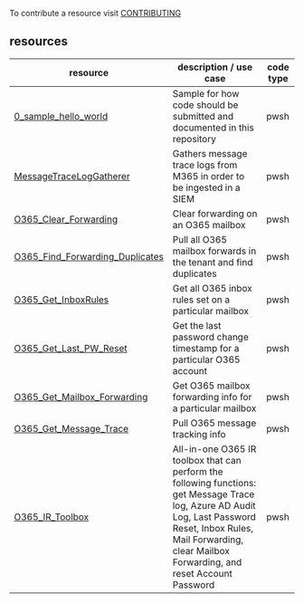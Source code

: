 To contribute a resource visit [CONTRIBUTING](/CONTRIBUTING.md)

## resources

| resource  | description / use case | code type |
| --- | --- | --- |
| [0_sample_hello_world](0_sample_hello_world) | Sample for how code should be submitted and documented in this repository | pwsh |
| [MessageTraceLogGatherer](MessageTraceLogGatherer) | Gathers message trace logs from M365 in order to be ingested in a SIEM | pwsh |
| [O365_Clear_Forwarding](O365_Clear_Forwarding) | Clear forwarding on an O365 mailbox | pwsh |
| [O365_Find_Forwarding_Duplicates](O365_Find_Forwarding_Duplicates) | Pull all O365 mailbox forwards in the tenant and find duplicates | pwsh |
| [O365_Get_InboxRules](O365_Get_InboxRules) | Get all O365 inbox rules set on a particular mailbox | pwsh |
| [O365_Get_Last_PW_Reset](O365_Get_Last_PW_Reset) | Get the last password change timestamp for a particular O365 account | pwsh |
| [O365_Get_Mailbox_Forwarding](O365_Get_Mailbox_Forwarding) | Get O365 mailbox forwarding info for a particular mailbox | pwsh |
| [O365_Get_Message_Trace](O365_Get_Message_Trace) | Pull O365 message tracking info | pwsh |
| [O365_IR_Toolbox](O365_IR_Toolbox) | All-in-one O365 IR toolbox that can perform the following functions: get Message Trace log, Azure AD Audit Log, Last Password Reset, Inbox Rules, Mail Forwarding, clear Mailbox Forwarding, and reset Account Password | pwsh |
